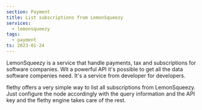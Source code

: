 ```yaml
---
section: Payment
title: List subscriptions from LemonSqueezy
services:
  - lemonsqueezy
tags:
  - payment
ts: 2023-01-24
---
```


LemonSqueezy is a service that handle payments, tax and subscriptions for software companies. Wit a powerful API it's possible to get all the data software compenies need. It's a service from developer for developers.

flethy offers a very simple way to list all subscriptions from LemonSqueezy. Just configure the node accordingly with the query information and the API key and the flethy engine takes care of the rest.

